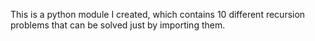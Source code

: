 This is a python module I created, which contains 10 different recursion problems that can be solved just by importing them. 
